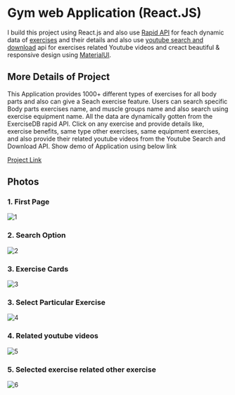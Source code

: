 # Gym web Application (React.JS)

I build this project using React.js and also use [Rapid API](https://rapidapi.com/hub) for feach dynamic data of [exercises](https://rapidapi.com/justin-WFnsXH_t6/api/exercisedb/) and their details and also use [youtube search and download](https://rapidapi.com/h0p3rwe/api/youtube-search-and-download/) api for exercises related Youtube videos and creact beautiful & responsive design using [MaterialUI](https://v4.mui.com/).

## More Details of Project

This Application provides 1000+ different types of exercises for all body parts and also can give a Seach exercise feature. Users can search specific Body parts exercises name, and muscle groups name and also search using exercise equipment name. All the data are dynamically gotten from the ExerciseDB rapid API. Click on any exercise and provide details like, exercise benefits, same type other exercises, same equipment exercises, and also provide their related youtube videos from the Youtube Search and Download API. Show demo of Application using below link

[Project Link](https://gym-exercise-app-gp.netlify.app)

## Photos

### 1. First Page
![1](https://user-images.githubusercontent.com/83348870/177192813-9edaa92a-0ce7-467f-b21a-e7a4c8c91dc5.png)

### 2. Search Option
![2](https://user-images.githubusercontent.com/83348870/177193036-df40036e-d845-4d30-8184-8456da20239f.png)

### 3. Exercise Cards
![3](https://user-images.githubusercontent.com/83348870/177193736-046ab21d-9a7a-43e1-8a28-c224df2fa329.png)


### 3. Select Particular Exercise
![4](https://user-images.githubusercontent.com/83348870/177193854-5480e1dd-08bd-4423-b140-2831b90f26c7.png)

### 4. Related youtube videos
![5](https://user-images.githubusercontent.com/83348870/177248829-4f8259eb-0150-4822-8a92-92acd1d8456e.png)


### 5. Selected exercise related other exercise 
![6](https://user-images.githubusercontent.com/83348870/177194524-f958bd40-56ac-4e6e-a770-4ddd6dd01e37.png)



